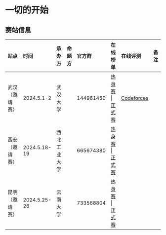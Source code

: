 # 一切的开始

## 赛站信息

| 站点           | 时间         | 承办方       | 命题方 | 官方群    | 在线榜单                                                                                                                                      | 在线评测                                        | 备注 |
| :------------- | :----------- | :----------- | :----- | :-------- | :-------------------------------------------------------------------------------------------------------------------------------------------- | :---------------------------------------------- | :--- |
| 武汉（邀请赛） | 2024.5.1-2   | 武汉大学     |        | 144961450 | [热身赛](https://board.xcpcio.com/icpc/49th/wuhan-invitational-warmup) \| [正式赛](https://board.xcpcio.com/icpc/49th/wuhan-invitational)     | [Codeforces](https://codeforces.com/gym/105143) |      |
| 西安（邀请赛） | 2024.5.18-19 | 西北工业大学 |        | 665674380 | [热身赛](https://board.xcpcio.com/icpc/49th/xian-invitational-warmup) \| [正式赛](https://board.xcpcio.com/icpc/49th/xian-invitational)       |                                                 |      |
| 昆明（邀请赛） | 2024.5.25-26 | 云南大学     |        | 733568804 | [热身赛](https://board.xcpcio.com/icpc/49th/kunming-invitational-warmup) \| [正式赛](https://board.xcpcio.com/icpc/49th/kunming-invitational) |                                                 |      |
